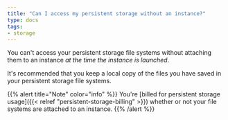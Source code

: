 ```yaml
---
title: "Can I access my persistent storage without an instance?"
type: docs
tags:
- storage
---
```


You can't access your persistent storage file systems without attaching them
to an instance _at the time the instance is launched_.

It's recommended that you keep a local copy of the files you have saved in
your persistent storage file systems.

{{% alert title="Note" color="info" %}}
You're
[billed for persistent storage usage]({{< relref "persistent-storage-billing" >}})
whether or not your file systems are attached to an instance.
{{% /alert %}}
